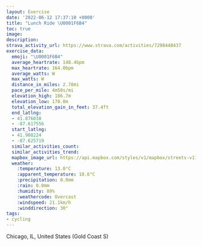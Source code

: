 ```yaml
---
layout: Exercise
date: '2022-06-12 17:37:10 +0000'
title: "Lunch Ride \U0001F6B4"
toc: true
image:
description:
strava_activity_url: https://www.strava.com/activities/7298448437
exercise_data:
  emoji: "\U0001F6B4"
  average_heartrate: 148.4bpm
  max_heartrate: 164.0bpm
  average_watts: W
  max_watts: W
  distance_in_miles: 2.78mi
  pace_per_mile: 4m50s/mi
  elevation_high: 186.7m
  elevation_low: 178.0m
  total_elevation_gain_in_feet: 37.4ft
  end_latlng:
  - 41.876038
  - -87.617556
  start_latlng:
  - 41.908224
  - -87.625719
  similar_activities_count:
  similar_activities_trend:
  mapbox_image_url: https://api.mapbox.com/styles/v1/mapbox/streets-v11/static/path-5+787af2-1.0(kex~FvkyuOz%40wAHG%7CAWdCi%40LAd%40Mr%40IrAWL%3FZEt%40QLAZKLKLElBe%40r%40WpGyAp%40%5B%60%40%5B%7C%40qAXm%40Z_APq%40RuA%5EsGLeANs%40P%5DRY%5E%5BpFyCfBeAXMhF_DbBmA%7C%40s%40f%40QXO%60JmF%7C%40s%40bBgAtB_Bb%40QVQp%40%5D%7C%40Wt%40Cd%40%3FZAL%40VTLFf%40%40bAGT%3Fb%40MVBNCz%40%40l%40I%7CB%40j%40D%5EL%7C%40TJE%3FEDABHBGGKEAt%40MBGV%5DDBPADPBBDADIDHNFb%40F%5EIbAIv%40A%60AS%5EOK%40F%40~AKh%40%3FhAGR%3FRCzAGRE%60%40STEz%40AJBhCHZHd%40%5Ef%40r%40%5Cz%40T%60AJtABrDJr%40Tp%40Zh%40b%40b%40VRtBhAt%40NfAFb%40CjCAv%40BpB%3FtACXBNCLB%5CC%7CB%3Fx%40CzHIDB%3FpBFn%40E%7CAFIRk%40%40%7B%40CMGKIG%7B%40G),pin-s-s+e5b22e(-87.62572,41.90822),pin-s-f+89ae00(-87.61756000000005,41.87602999999995)/auto/800x800?access_token=pk.eyJ1Ijoiam9zaGJlY2ttYW4iLCJhIjoiY205eWR2aDd1MWZ6djJrbXc4a3M0bWZleiJ9.XiG9OWkNcZk2QzjJbxLB4A
  weather:
    :temperature: 13.0°C
    :apparent_temperature: 10.6°C
    :precipitation: 0.0mm
    :rain: 0.0mm
    :humidity: 89%
    :weathercode: Overcast
    :windspeed: 21.1km/h
    :winddirection: 30°
tags:
- cycling
---
```

Chicago, IL, United States (Gold Coast S)
